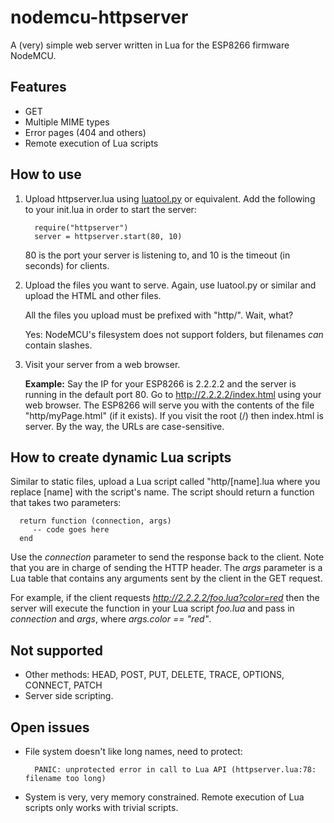 # nodemcu-httpserver
A (very) simple web server written in Lua for the ESP8266 firmware NodeMCU.

## Features

* GET
* Multiple MIME types
* Error pages (404 and others)
* Remote execution of Lua scripts

## How to use

1. Upload httpserver.lua using [luatool.py](https://github.com/4refr0nt/luatool) or equivalent.
   Add the following to your init.lua in order to start the server:

         require("httpserver")
         server = httpserver.start(80, 10)

   80 is the port your server is listening to, and 10 is the timeout (in seconds) for clients.

2. Upload the files you want to serve.
   Again, use luatool.py or similar and upload the HTML and other files.

   All the files you upload must be prefixed with "http/". Wait, what?

   Yes: NodeMCU's filesystem does not support folders, but filenames *can* contain slashes.

3. Visit your server from a web browser.

   __Example:__ Say the IP for your ESP8266 is 2.2.2.2 and the server is
   running in the default port 80. Go to http://2.2.2.2/index.html using your web browser. The ESP8266 will serve you with the contents
   of the file "http/myPage.html" (if it exists). If you visit the root (/)
   then index.html is server. By the way, the URLs are case-sensitive.

## How to create dynamic Lua scripts

   Similar to static files, upload a Lua script called "http/[name].lua where you replace [name] with the script's name.
   The script should return a function that takes two parameters:

      return function (connection, args)
         -- code goes here
      end

   Use the _connection_ parameter to send the response back to the client. Note that you are in charge of sending the HTTP header.
   The _args_ parameter is a Lua table that contains any arguments sent by the client in the GET request.

   For example, if the client requests _http://2.2.2.2/foo.lua?color=red_ then the server will execute the function
   in your Lua script _foo.lua_ and pass in _connection_ and _args_, where _args.color == "red"_.

## Not supported

* Other methods: HEAD, POST, PUT, DELETE, TRACE, OPTIONS, CONNECT, PATCH
* Server side scripting.

## Open issues
* File system doesn't like long names, need to protect:

        PANIC: unprotected error in call to Lua API (httpserver.lua:78: filename too long)

* System is very, very memory constrained. Remote execution of Lua scripts only works with trivial scripts.
